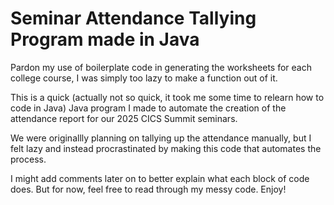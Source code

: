 # Seminar Attendance Tallying Program made in Java

Pardon my use of boilerplate code in generating the worksheets for each college course, I was simply too lazy to make a function out of it.


This is a quick (actually not so quick, it took me some time to relearn how to code in Java) Java program I made to automate the creation of the attendance report for our 2025 CICS Summit seminars.

We were originallly planning on tallying up the attendance manually, but I felt lazy and instead procrastinated by making this code that automates the process.

I might add comments later on to better explain what each block of code does. But for now, feel free to read through my messy code. Enjoy!
